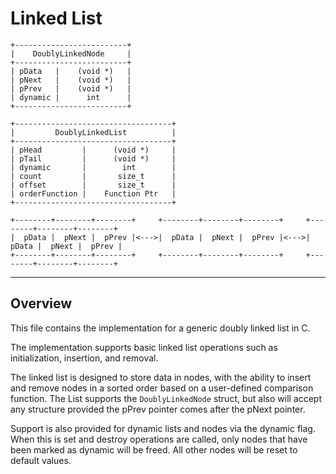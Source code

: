 # Linked List

    +-------------------------+
    |    DoublyLinkedNode     |
    +-------------------------+
    | pData   |    (void *)   |
    | pNext   |    (void *)   |
    | pPrev   |    (void *)   |
    | dynamic |      int      |
    +-------------------------+

    +-----------------------------------+
    |         DoublyLinkedList          |
    +-----------------------------------+
    | pHead         |      (void *)     |
    | pTail         |      (void *)     |
    | dynamic       |        int        |
    | count         |       size_t      |
    | offset        |       size_t      |
    | orderFunction |    Function Ptr   |
    +-----------------------------------+

    +--------+--------+--------+     +--------+--------+--------+     +--------+--------+--------+
    |  pData |  pNext |  pPrev |<--->|  pData |  pNext |  pPrev |<--->|  pData |  pNext |  pPrev |
    +--------+--------+--------+     +--------+--------+--------+     +--------+--------+--------+

---

## Overview

This file contains the implementation for a generic doubly linked list in C.  

The implementation supports basic linked list operations such as initialization, insertion, and removal.

The linked list is designed to store data in nodes, with the ability to insert and remove nodes in a sorted order based on a user-defined comparison function. The List supports the `DoublyLinkedNode` struct, but also will accept any structure provided the pPrev pointer comes after the pNext pointer.

Support is also provided for dynamic lists and nodes via the dynamic flag. When this is set and destroy operations are called, only nodes that have been marked as dynamic will be freed. All other nodes will be reset to default values.

